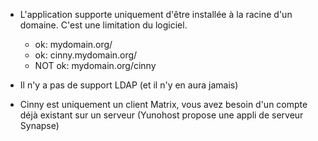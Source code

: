 * L'application supporte uniquement d'être installée à la racine d'un domaine. C'est une limitation du logiciel.
    * ok: mydomain.org/
    * ok: cinny.mydomain.org/
    * NOT ok: mydomain.org/cinny

* Il n'y a pas de support LDAP (et il n'y en aura jamais)
* Cinny est uniquement un client Matrix, vous avez besoin d'un compte déjà existant sur un serveur (Yunohost propose une appli de serveur Synapse)

